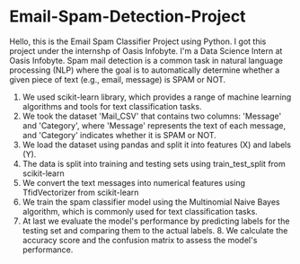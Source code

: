 # Email-Spam-Detection-Project
Hello, this is the Email Spam Classifier Project using Python. I got this project under the internshp of Oasis Infobyte. I'm a Data Science Intern at Oasis Infobyte.
Spam mail detection is a common task in natural language processing (NLP) where the goal is to automatically determine whether a given piece of text (e.g., email, message) is SPAM or NOT.
1. We used scikit-learn library, which provides a range of machine learning algorithms and tools for text classification tasks.
2. We took the dataset 'Mail_CSV' that contains two columns: 'Message' and 'Category', where 'Message' represents the text of each message, and 'Category' indicates whether it is SPAM or NOT.
3. We load the dataset using pandas and split it into features (X) and labels (Y).
4. The data is split into training and testing sets using train_test_split from scikit-learn
5. We convert the text messages into numerical features using TfidVectorizer from scikit-learn
6. We train the spam classifier model using the Multinomial Naive Bayes algorithm, which is commonly used for text classification tasks.
7. At last we evaluate the model's performance by predicting labels for the testing set and comparing them to the actual labels. 8. We calculate the accuracy score and the confusion matrix to assess the model's performance.
